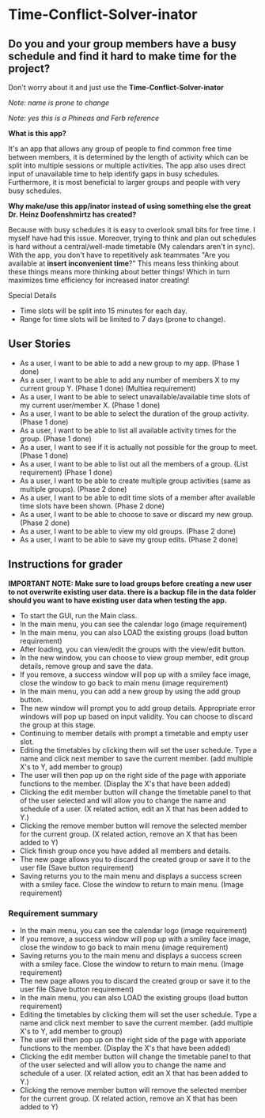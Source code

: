 # Time-Conflict-Solver-inator

## Do you and your group members have a busy schedule and find it hard to make time for the project?
Don't worry about it and just use the **Time-Conflict-Solver-inator**

*Note: name is prone to change*

*Note: yes this is a Phineas and Ferb reference*

**What is this app?**

It's an app that allows any group of people to find common free time between members, it is determined by the length of 
activity which can be split into multiple sessions or multiple activities. The app also uses direct input of unavailable
time to help identify gaps in busy schedules. Furthermore, it is most beneficial to larger groups and people with very 
busy schedules.

**Why make/use this app/inator instead of using something else the great Dr. Heinz Doofenshmirtz has created?**

Because with busy schedules it is easy to overlook small bits for free time. I myself have had this issue.
Moreover, trying to think and plan out schedules is hard without a central/well-made timetable 
(My calendars aren't in sync). 
With the app, you don't have to repetitively ask teammates "Are you available at **insert inconvenient time**?" 
This means less thinking about these things means more thinking about better things!
Which in turn maximizes time efficiency for increased inator creating!

Special Details
- Time slots will be split into 15 minutes for each day.
- Range for time slots will be limited to 7 days (prone to change).


## User Stories
- As a user, I want to be able to add a new group to my app. (Phase 1 done)
- As a user, I want to be able to add any number of members X to my current group Y. (Phase 1 done) (Multiea requirement)
- As a user, I want to be able to select unavailable/available time slots of my current user/member X. (Phase 1 done)
- As a user, I want to be able to select the duration of the group activity. (Phase 1 done)
- As a user, I want to be able to list all available activity times for the group. (Phase 1 done)
- As a user, I want to see if it is actually not possible for the group to meet. (Phase 1 done)
- As a user, I want to be able to list out all the members of a group. (List requirement) (Phase 1 done)
- As a user, I want to be able to create multiple group activities (same as multiple groups). (Phase 2 done)
- As a user, I want to be able to edit time slots of a member after available time slots have been shown. (Phase 2 done)
- As a user, I want to be able to choose to save or discard my new group. (Phase 2 done)
- As a user, I want to be able to view my old groups. (Phase 2 done)
- As a user, I want to be able to save my group edits. (Phase 2 done)

## Instructions for grader
**IMPORTANT NOTE: Make sure to load groups before creating a new user to not overwrite existing user data. there is a 
backup file in the data folder should you want to have existing user data when testing the app.**
- To start the GUI, run the Main class.
- In the main menu, you can see the calendar logo (image requirement)
- In the main menu, you can also LOAD the existing groups (load button requirement)
- After loading, you can view/edit the groups with the view/edit button.
- In the new window, you can choose to view group member, edit group details, remove group and save the data.
- If you remove, a success window will pop up with a smiley face image, close the window to go back to main menu
  (image requirement)
- In the main menu, you can add a new group by using the add group button. 
- The new window will prompt you to add group details. Appropriate error windows will pop up based on input validity.
  You can choose to discard the group at this stage.
- Continuing to member details with prompt a timetable and empty user slot.
- Editing the timetables by clicking them will set the user schedule. Type a name and click next member to save the
  current member. (add multiple X's to Y, add member to group)
- The user will then pop up on the right side of the page with apporiate functions to the member. 
  (Display the X's that have been added)
- Clicking the edit member button will change the timetable panel to that of the user selected and will allow you to
  change the name and schedule of a user. (X related action, edit an X that has been added to Y.)
- Clicking the remove member button will remove the selected member for the current group.
  (X related action, remove an X that has been added to Y)
- Click finish group once you have added all members and details.
- The new page allows you to discard the created group or save it to the user file (Save button requirement)
- Saving returns you to the main menu and displays a success screen with a smiley face. Close the window to return
  to main menu. (Image requirement)

### Requirement summary
- In the main menu, you can see the calendar logo (image requirement)
- If you remove, a success window will pop up with a smiley face image, close the window to go back to main menu
  (image requirement)
- Saving returns you to the main menu and displays a success screen with a smiley face. Close the window to return
  to main menu. (Image requirement)
- The new page allows you to discard the created group or save it to the user file (Save button requirement)
- In the main menu, you can also LOAD the existing groups (load button requirement)
- Editing the timetables by clicking them will set the user schedule. Type a name and click next member to save the
  current member. (add multiple X's to Y, add member to group)
- The user will then pop up on the right side of the page with apporiate functions to the member.
  (Display the X's that have been added)
- Clicking the edit member button will change the timetable panel to that of the user selected and will allow you to
  change the name and schedule of a user. (X related action, edit an X that has been added to Y.)
- Clicking the remove member button will remove the selected member for the current group.
  (X related action, remove an X that has been added to Y)
